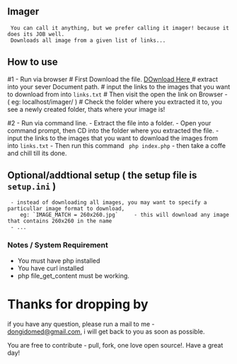 ## Imager
     You can call it anything, but we prefer calling it imager! because it does its JOB well.
     Downloads all image from a given list of links...
     
## How to use
  #1 - Run via browser
    # First Download the file. <a href="https://github.com/dongido001/Imager/archive/master.zip"> DOwnload Here </a>
    # extract into your sever Document path.
    # input the links to the images that you want to download from into `links.txt`
    # Then visit the open the link on Browser - ( eg: localhost/imager/ )
    # Check the folder where you extracted it to, you see a newly created folder, thats where your image is!
    
  #2 - Run via command line.
    - Extract the file into a folder.
    - Open your command prompt, then CD into the folder where you extracted the file.
    -  input the links to the images that you want to download the images from into `links.txt`
    - Then run this command ` php index.php`
    - then take a coffe and chill till its done.
    
## Optional/addtional setup ( the setup file is `setup.ini` )

     - instead of downloading all images, you may want to specify a particullar image format to download,
        eg: `IMAGE_MATCH = 260x260.jpg`     - this will download any image that contains 260x260 in the name
     - ... 
      
     
    
### Notes / System Requirement
   - You must have php installed
   - You have curl installed
   - php file_get_content must be working.
   
 # Thanks for dropping by
if you have any question, please run a mail to me - dongidomed@gmail.com, i will get back to you as soon as possible.

You are free to contribute - pull, fork, one love open source!. Have a great day!
